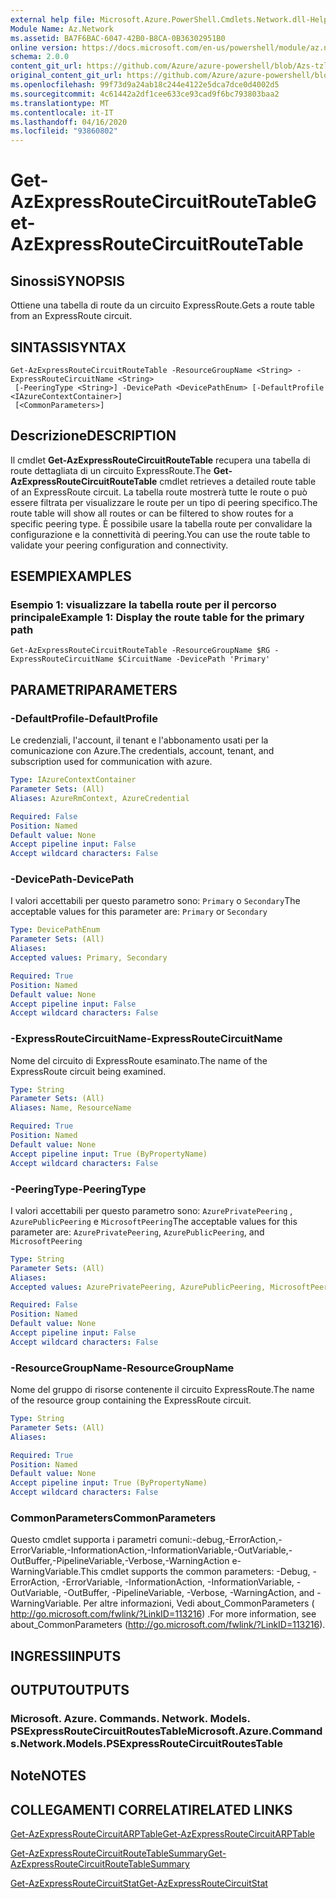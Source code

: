 ```yaml
---
external help file: Microsoft.Azure.PowerShell.Cmdlets.Network.dll-Help.xml
Module Name: Az.Network
ms.assetid: BA7F6BAC-6047-42B0-B8CA-0B36302951B0
online version: https://docs.microsoft.com/en-us/powershell/module/az.network/get-azexpressroutecircuitroutetable
schema: 2.0.0
content_git_url: https://github.com/Azure/azure-powershell/blob/Azs-tzl/src/Network/Network/help/Get-AzExpressRouteCircuitRouteTable.md
original_content_git_url: https://github.com/Azure/azure-powershell/blob/Azs-tzl/src/Network/Network/help/Get-AzExpressRouteCircuitRouteTable.md
ms.openlocfilehash: 99f73d9a24ab18c244e4122e5dca7dce0d4002d5
ms.sourcegitcommit: 4c61442a2df1cee633ce93cad9f6bc793803baa2
ms.translationtype: MT
ms.contentlocale: it-IT
ms.lasthandoff: 04/16/2020
ms.locfileid: "93860802"
---
```

# <span data-ttu-id="8c673-101">Get-AzExpressRouteCircuitRouteTable</span><span class="sxs-lookup"><span data-stu-id="8c673-101">Get-AzExpressRouteCircuitRouteTable</span></span>

## <span data-ttu-id="8c673-102">Sinossi</span><span class="sxs-lookup"><span data-stu-id="8c673-102">SYNOPSIS</span></span>
<span data-ttu-id="8c673-103">Ottiene una tabella di route da un circuito ExpressRoute.</span><span class="sxs-lookup"><span data-stu-id="8c673-103">Gets a route table from an ExpressRoute circuit.</span></span>

## <span data-ttu-id="8c673-104">SINTASSI</span><span class="sxs-lookup"><span data-stu-id="8c673-104">SYNTAX</span></span>

```
Get-AzExpressRouteCircuitRouteTable -ResourceGroupName <String> -ExpressRouteCircuitName <String>
 [-PeeringType <String>] -DevicePath <DevicePathEnum> [-DefaultProfile <IAzureContextContainer>]
 [<CommonParameters>]
```

## <span data-ttu-id="8c673-105">Descrizione</span><span class="sxs-lookup"><span data-stu-id="8c673-105">DESCRIPTION</span></span>
<span data-ttu-id="8c673-106">Il cmdlet **Get-AzExpressRouteCircuitRouteTable** recupera una tabella di route dettagliata di un circuito ExpressRoute.</span><span class="sxs-lookup"><span data-stu-id="8c673-106">The **Get-AzExpressRouteCircuitRouteTable** cmdlet retrieves a detailed route table of an ExpressRoute circuit.</span></span> <span data-ttu-id="8c673-107">La tabella route mostrerà tutte le route o può essere filtrata per visualizzare le route per un tipo di peering specifico.</span><span class="sxs-lookup"><span data-stu-id="8c673-107">The route table will show all routes or can be filtered to show routes for a specific peering type.</span></span> <span data-ttu-id="8c673-108">È possibile usare la tabella route per convalidare la configurazione e la connettività di peering.</span><span class="sxs-lookup"><span data-stu-id="8c673-108">You can use the route table to validate your peering configuration and connectivity.</span></span>

## <span data-ttu-id="8c673-109">ESEMPI</span><span class="sxs-lookup"><span data-stu-id="8c673-109">EXAMPLES</span></span>

### <span data-ttu-id="8c673-110">Esempio 1: visualizzare la tabella route per il percorso principale</span><span class="sxs-lookup"><span data-stu-id="8c673-110">Example 1: Display the route table for the primary path</span></span>
```
Get-AzExpressRouteCircuitRouteTable -ResourceGroupName $RG -ExpressRouteCircuitName $CircuitName -DevicePath 'Primary'
```

## <span data-ttu-id="8c673-111">PARAMETRI</span><span class="sxs-lookup"><span data-stu-id="8c673-111">PARAMETERS</span></span>

### <span data-ttu-id="8c673-112">-DefaultProfile</span><span class="sxs-lookup"><span data-stu-id="8c673-112">-DefaultProfile</span></span>
<span data-ttu-id="8c673-113">Le credenziali, l'account, il tenant e l'abbonamento usati per la comunicazione con Azure.</span><span class="sxs-lookup"><span data-stu-id="8c673-113">The credentials, account, tenant, and subscription used for communication with azure.</span></span>

```yaml
Type: IAzureContextContainer
Parameter Sets: (All)
Aliases: AzureRmContext, AzureCredential

Required: False
Position: Named
Default value: None
Accept pipeline input: False
Accept wildcard characters: False
```

### <span data-ttu-id="8c673-114">-DevicePath</span><span class="sxs-lookup"><span data-stu-id="8c673-114">-DevicePath</span></span>
<span data-ttu-id="8c673-115">I valori accettabili per questo parametro sono: `Primary` o `Secondary`</span><span class="sxs-lookup"><span data-stu-id="8c673-115">The acceptable values for this parameter are: `Primary` or `Secondary`</span></span>

```yaml
Type: DevicePathEnum
Parameter Sets: (All)
Aliases: 
Accepted values: Primary, Secondary

Required: True
Position: Named
Default value: None
Accept pipeline input: False
Accept wildcard characters: False
```

### <span data-ttu-id="8c673-116">-ExpressRouteCircuitName</span><span class="sxs-lookup"><span data-stu-id="8c673-116">-ExpressRouteCircuitName</span></span>
<span data-ttu-id="8c673-117">Nome del circuito di ExpressRoute esaminato.</span><span class="sxs-lookup"><span data-stu-id="8c673-117">The name of the ExpressRoute circuit being examined.</span></span>

```yaml
Type: String
Parameter Sets: (All)
Aliases: Name, ResourceName

Required: True
Position: Named
Default value: None
Accept pipeline input: True (ByPropertyName)
Accept wildcard characters: False
```

### <span data-ttu-id="8c673-118">-PeeringType</span><span class="sxs-lookup"><span data-stu-id="8c673-118">-PeeringType</span></span>
<span data-ttu-id="8c673-119">I valori accettabili per questo parametro sono: `AzurePrivatePeering` , `AzurePublicPeering` e `MicrosoftPeering`</span><span class="sxs-lookup"><span data-stu-id="8c673-119">The acceptable values for this parameter are: `AzurePrivatePeering`, `AzurePublicPeering`, and `MicrosoftPeering`</span></span>

```yaml
Type: String
Parameter Sets: (All)
Aliases: 
Accepted values: AzurePrivatePeering, AzurePublicPeering, MicrosoftPeering

Required: False
Position: Named
Default value: None
Accept pipeline input: False
Accept wildcard characters: False
```

### <span data-ttu-id="8c673-120">-ResourceGroupName</span><span class="sxs-lookup"><span data-stu-id="8c673-120">-ResourceGroupName</span></span>
<span data-ttu-id="8c673-121">Nome del gruppo di risorse contenente il circuito ExpressRoute.</span><span class="sxs-lookup"><span data-stu-id="8c673-121">The name of the resource group containing the ExpressRoute circuit.</span></span>

```yaml
Type: String
Parameter Sets: (All)
Aliases: 

Required: True
Position: Named
Default value: None
Accept pipeline input: True (ByPropertyName)
Accept wildcard characters: False
```

### <span data-ttu-id="8c673-122">CommonParameters</span><span class="sxs-lookup"><span data-stu-id="8c673-122">CommonParameters</span></span>
<span data-ttu-id="8c673-123">Questo cmdlet supporta i parametri comuni:-debug,-ErrorAction,-ErrorVariable,-InformationAction,-InformationVariable,-OutVariable,-OutBuffer,-PipelineVariable,-Verbose,-WarningAction e-WarningVariable.</span><span class="sxs-lookup"><span data-stu-id="8c673-123">This cmdlet supports the common parameters: -Debug, -ErrorAction, -ErrorVariable, -InformationAction, -InformationVariable, -OutVariable, -OutBuffer, -PipelineVariable, -Verbose, -WarningAction, and -WarningVariable.</span></span> <span data-ttu-id="8c673-124">Per altre informazioni, Vedi about_CommonParameters ( http://go.microsoft.com/fwlink/?LinkID=113216) .</span><span class="sxs-lookup"><span data-stu-id="8c673-124">For more information, see about_CommonParameters (http://go.microsoft.com/fwlink/?LinkID=113216).</span></span>

## <span data-ttu-id="8c673-125">INGRESSI</span><span class="sxs-lookup"><span data-stu-id="8c673-125">INPUTS</span></span>

## <span data-ttu-id="8c673-126">OUTPUT</span><span class="sxs-lookup"><span data-stu-id="8c673-126">OUTPUTS</span></span>

### <span data-ttu-id="8c673-127">Microsoft. Azure. Commands. Network. Models. PSExpressRouteCircuitRoutesTable</span><span class="sxs-lookup"><span data-stu-id="8c673-127">Microsoft.Azure.Commands.Network.Models.PSExpressRouteCircuitRoutesTable</span></span>

## <span data-ttu-id="8c673-128">Note</span><span class="sxs-lookup"><span data-stu-id="8c673-128">NOTES</span></span>

## <span data-ttu-id="8c673-129">COLLEGAMENTI CORRELATI</span><span class="sxs-lookup"><span data-stu-id="8c673-129">RELATED LINKS</span></span>

[<span data-ttu-id="8c673-130">Get-AzExpressRouteCircuitARPTable</span><span class="sxs-lookup"><span data-stu-id="8c673-130">Get-AzExpressRouteCircuitARPTable</span></span>](Get-AzExpressRouteCircuitARPTable.md)

[<span data-ttu-id="8c673-131">Get-AzExpressRouteCircuitRouteTableSummary</span><span class="sxs-lookup"><span data-stu-id="8c673-131">Get-AzExpressRouteCircuitRouteTableSummary</span></span>](Get-AzExpressRouteCircuitRouteTableSummary.md)

[<span data-ttu-id="8c673-132">Get-AzExpressRouteCircuitStat</span><span class="sxs-lookup"><span data-stu-id="8c673-132">Get-AzExpressRouteCircuitStat</span></span>](Get-AzExpressRouteCircuitStat.md)
